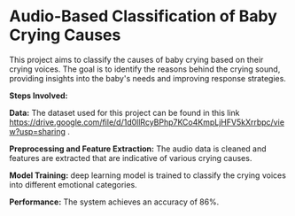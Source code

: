 # Audio-Based Classification of Baby Crying Causes
This project aims to classify the causes of baby crying based on their crying voices. The goal is to identify the reasons behind the crying sound, providing insights into the baby's needs and improving response strategies.

**Steps Involved:**

**Data:** The dataset used for this project can be found in this link https://drive.google.com/file/d/1d0llRcyBPhp7KCo4KmpLjHFV5kXrrbpc/view?usp=sharing .

**Preprocessing and Feature Extraction:** The audio data is cleaned and features are extracted that are indicative of various crying causes.

**Model Training:** deep learning model is trained to classify the crying voices into different emotional categories.

**Performance:** The system achieves an accuracy of 86%.
